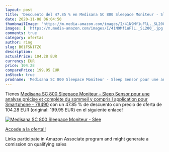 ```yaml
---
layout: post
title: 'Descuento del 47.85 % en Medisana SC 800 Sleepace Moniteur - Slee'
date: 2020-11-08 06:04:50
thumbnailImage: 'https://m.media-amazon.com/images/I/41N9Mf1uFlL._SL200_.jpg'
images: [ 'https://m.media-amazon.com/images/I/41N9Mf1uFlL._SL200_.jpg' ]
comments: true
category: ofertas
author: ring
slug: B01FSNITZG
description:
actualPrice: 104.28 EUR
currency: EUR
price: 104.28
comparePrice: 199.95 EUR
inStock: true
prodname: 'Medisana SC 800 Sleepace Moniteur - Sleep Sensor pour une analyse précise et complète du sommeil  y compris l application pour Smartphone - 79490'
---
```


Tienes [Medisana SC 800 Sleepace Moniteur - Sleep Sensor pour une analyse précise et complète du sommeil  y compris l application pour Smartphone - 79490](https://www.amazon.fr/dp/B01FSNITZG/?tag=tolees0d-21) con un 47.85 % de descuento con precio de oferta de 104.28 EUR (original: 199.95 EUR) en el siguiente enlace!

[![Medisana SC 800 Sleepace Moniteur - Slee](https://m.media-amazon.com/images/I/41N9Mf1uFlL._SL200_.jpg)](https://www.amazon.fr/dp/B01FSNITZG/?tag=tolees0d-21)

[Accede a la oferta!!](https://www.amazon.fr/dp/B01FSNITZG/?tag=tolees0d-21)

Links participate in Amazon Associate program and might generate a comission on qualifying sales


